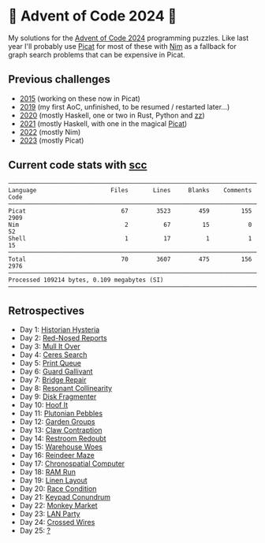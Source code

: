 # 🎄 Advent of Code 2024 🎄

My solutions for the [Advent of Code 2024](https://adventofcode.com/2024/) programming puzzles. Like last year I'll probably use [Picat](http://www.picat-lang.org) for most of these with [Nim](https://nim-lang.org) as a fallback for graph search problems that can be expensive in Picat.

## Previous challenges

* [2015](https://github.com/DestyNova/advent_of_code_2015) (working on these now in Picat)
* [2019](https://github.com/destynova/advent_of_code_2019) (my first AoC, unfinished, to be resumed / restarted later...)
* [2020](https://github.com/destynova/advent_of_code_2020) (mostly Haskell, one or two in Rust, Python and [zz](https://github.com/zetzit/zz))
* [2021](https://github.com/destynova/advent_of_code_2021) (mostly Haskell, with one in the magical [Picat](http://www.picat-lang.org))
* [2022](https://github.com/destynova/advent_of_code_2022) (mostly Nim)
* [2023](https://github.com/destynova/advent_of_code_2023) (mostly Picat)

## Current code stats with [scc](https://github.com/boyter/scc)

```
───────────────────────────────────────────────────────────────────────────────
Language                     Files       Lines     Blanks    Comments      Code
───────────────────────────────────────────────────────────────────────────────
Picat                           67        3523        459         155      2909
Nim                              2          67         15           0        52
Shell                            1          17          1           1        15
───────────────────────────────────────────────────────────────────────────────
Total                           70        3607        475         156      2976
───────────────────────────────────────────────────────────────────────────────
Processed 109214 bytes, 0.109 megabytes (SI)
───────────────────────────────────────────────────────────────────────────────
```

## Retrospectives

* Day 1: [Historian Hysteria](https://github.com/DestyNova/advent_of_code_2024/blob/main/1)
* Day 2: [Red-Nosed Reports](https://github.com/DestyNova/advent_of_code_2024/blob/main/2)
* Day 3: [Mull It Over](https://github.com/DestyNova/advent_of_code_2024/blob/main/3)
* Day 4: [Ceres Search](https://github.com/DestyNova/advent_of_code_2024/blob/main/4)
* Day 5: [Print Queue](https://github.com/DestyNova/advent_of_code_2024/blob/main/5)
* Day 6: [Guard Gallivant](https://github.com/DestyNova/advent_of_code_2024/blob/main/6)
* Day 7: [Bridge Repair](https://github.com/DestyNova/advent_of_code_2024/blob/main/7)
* Day 8: [Resonant Collinearity](https://github.com/DestyNova/advent_of_code_2024/blob/main/8)
* Day 9: [Disk Fragmenter](https://github.com/DestyNova/advent_of_code_2024/blob/main/9)
* Day 10: [Hoof It](https://github.com/DestyNova/advent_of_code_2024/blob/main/10)
* Day 11: [Plutonian Pebbles](https://github.com/DestyNova/advent_of_code_2024/blob/main/11)
* Day 12: [Garden Groups](https://github.com/DestyNova/advent_of_code_2024/blob/main/12)
* Day 13: [Claw Contraption](https://github.com/DestyNova/advent_of_code_2024/blob/main/13)
* Day 14: [Restroom Redoubt](https://github.com/DestyNova/advent_of_code_2024/blob/main/14)
* Day 15: [Warehouse Woes](https://github.com/DestyNova/advent_of_code_2024/blob/main/15)
* Day 16: [Reindeer Maze](https://github.com/DestyNova/advent_of_code_2024/blob/main/16)
* Day 17: [Chronospatial Computer](https://github.com/DestyNova/advent_of_code_2024/blob/main/17)
* Day 18: [RAM Run](https://github.com/DestyNova/advent_of_code_2024/blob/main/18)
* Day 19: [Linen Layout](https://github.com/DestyNova/advent_of_code_2024/blob/main/19)
* Day 20: [Race Condition](https://github.com/DestyNova/advent_of_code_2024/blob/main/20)
* Day 21: [Keypad Conundrum](https://github.com/DestyNova/advent_of_code_2024/blob/main/21)
* Day 22: [Monkey Market](https://github.com/DestyNova/advent_of_code_2024/blob/main/22)
* Day 23: [LAN Party](https://github.com/DestyNova/advent_of_code_2024/blob/main/23)
* Day 24: [Crossed Wires](https://github.com/DestyNova/advent_of_code_2024/blob/main/24)
* Day 25: [?](https://github.com/DestyNova/advent_of_code_2024/blob/main/25)
